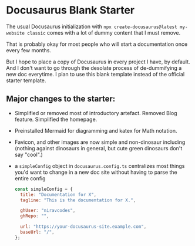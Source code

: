 # Docusaurus Blank Starter

The usual Docusaurus initialization with `npx create-docusaurus@latest my-website classic`
comes with a lot of dummy content that I must remove.

That is probably okay for most people who will start a documentation once every few months.

But I hope to place a copy of Docusaurus in every project I have, by default. And I don't want to go
through the desolate process of de-dummifying a new doc everytime. I plan to use this blank
template instead of the official starter template.

## Major changes to the starter:

- Simplified or removed most of introductory artefact. Removed Blog feature. Simplified the homepage.
- Preinstalled Mermaid for diagramming and katex for Math notation.
- Favicon, and other images are now simple and non-dinosaur including (nothing against dinosaurs in general,
  but cute green dinosaurs don't say "cool".)
- a `simpleConfig` object in `docusaurus.config.ts` centralizes most things you'd want to change in a
  new doc site without having to parse the entire config

  ```js
  const simpleConfig = {
    title: "Documentation for X",
    tagline: "This is the documentation for X.",

    ghUser: "niravcodes",
    ghRepo: "",

    url: "https://your-docusaurus-site.example.com",
    baseUrl: "/",
  };
  ```
